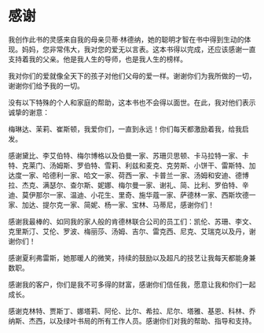 ﻿# 感谢
我创作此书的灵感来自我的母亲贝蒂·林德纳，她的聪明才智在书中得到生动的体现。妈妈，您非常伟大，我对您的爱无以言表。这本书得以完成，还应该感谢一直支持着我的父亲。他是我人生的导师，也是我人生的榜样。

我对你们的爱就像全天下的孩子对他们父母的爱一样。谢谢你们为我所做的一切，谢谢你们给予我的一切。

没有以下特殊的个人和家庭的帮助，这本书也不会得以面世。在此，我对他们表示诚挚的谢意：

梅琳达、茉莉、崔斯顿，我爱你们，一直到永远！你们每天都激励着我，给我启发。

感谢黛比、李艾伯特、梅尔博格以及伯曼一家、苏珊贝思顿、卡马拉特一家、卡特、克莱门、汤姆斯、罗伯特、雪莉、利兹和麦克、克劳斯、小饼干、雷斯特、加达度一家、哈德利一家、哈文一家、荷西一家、卡普兰一家、汤姆和安迪、德博拉、杰克、满瑟尔、查尔斯、妮娜、梅尔曼一家、谢礼、简、比利、罗伯特、辛迪、莫伊那尔一家、温迪、小花生、里奇、施华蔻一家、萨德林一家、西斯坎德一家、加达、提尔克一家、简妮、杨一家、宝林、马蒂尼，感谢你们！

感谢我最棒的、如同我的家人般的肯德林联合公司的员工们：凯伦、苏珊、李文、克里斯汀、艾伦、罗波、梅丽莎、汤姆、吉尔、雷克西、尼克、艾瑞克以及丹，谢谢你们！

感谢夏利弗雷斯，她那暖人的微笑，持续的鼓励以及超凡的技艺让我每天都能身兼数职。

感谢我的客户，你们是我不可多得的财富，感谢你们信任我，愿意让我和你们一起成长。

感谢克林特、贾斯丁、娜塔莉、阿伦、比尔、希拉、尼尔、塔雅、基恩、科林、乔纳斯、杰西，以及绿叶书局的所有工作人员。感谢你们对我的帮助、指导和支持。

